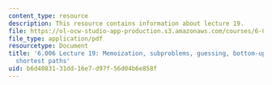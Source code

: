 ```yaml
---
content_type: resource
description: This resource contains information about lecture 19.
file: https://ol-ocw-studio-app-production.s3.amazonaws.com/courses/6-006-introduction-to-algorithms-fall-2011/b6d4083131dd16e7d97f56d04b6e858f_MIT6_006F11_lec19.pdf
file_type: application/pdf
resourcetype: Document
title: '6.006 Lecture 19: Memoization, subproblems, guessing, bottom-up; Fibonacci,
  shortest paths'
uid: b6d40831-31dd-16e7-d97f-56d04b6e858f
---
```


